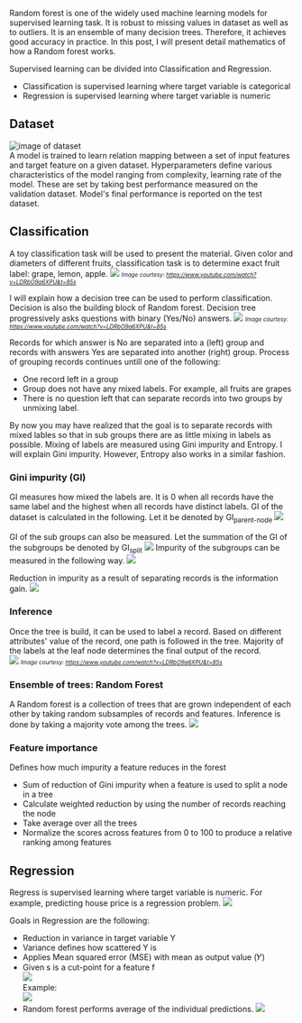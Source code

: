 Random forest is one of the widely used machine learning models for supervised learning task. It is robust to missing values in dataset as well as to outliers. It is an ensemble of many decision trees. Therefore, it achieves good accuracy in practice. In this post, I will present detail mathematics of how a Random forest works.

Supervised learning can be divided into Classification and Regression. 
* Classification is supervised learning where target variable is categorical
* Regression is supervised learning where target variable is numeric

## Dataset
![image of dataset](/images/rf/dataset.png)  
A model is trained to learn relation mapping between a set of input features and target feature on a given dataset. Hyperparameters define various characteristics of the model ranging from complexity, learning rate of the model. These are set by taking best performance measured on the validation dataset. Model's final performance is reported on the test dataset.  

## Classification
A toy classification task will be used to present the material. Given color and diameters of different fruits, classification task is to determine exact fruit label: grape, lemon, apple. 
![](/images/rf/classification-data.png)
*<font size="1">Image courtesy: https://www.youtube.com/watch?v=LDRbO9a6XPU&t=85s</font>*

I will explain how a decision tree can be used to perform classification. Decision is also the building block of Random forest. Decision tree progressively asks questions with binary (Yes/No) answers. 
![](/images/rf/decision-tree.png)
*<font size="1">Image courtesy: https://www.youtube.com/watch?v=LDRbO9a6XPU&t=85s</font>*

Records for which answer is No are separated into a (left) group and records with answers Yes are separated into another (right) group. Process of grouping records continues untill one of the following:
* One record left in a group
* Group does not have any mixed labels. For example, all fruits are grapes
* There is no question left that can separate records into two groups by unmixing label.

By now you may have realized that the goal is to separate records with mixed lables so that in sub groups there are as little mixing in labels as possible. Mixing of labels are measured using Gini impurity and Entropy. I will explain Gini impurity. However, Entropy also works in a similar fashion. 

### Gini impurity (GI)
GI measures how mixed the labels are. It is 0 when all records have the same label and the highest when all records have distinct labels. GI of the dataset is calculated in the following. Let it be denoted by GI<sub>parent-node</sub>
![](/images/rf/GI.png)

GI of the sub groups can also be measured. Let the summation of the GI of the subgroups be denoted by GI<sub>split</sub>
![](/images/rf/IG.png)
Impurity of the subgroups can be measured in the following way.
![](/images/rf/GI-split.png)

Reduction in impurity as a result of separating records is the information gain. 
![](/images/rf/IG-value.png)

### Inference
Once the tree is build, it can be used to label a record. Based on different attributes' value of the record, one path is followed in the tree. Majority of the labels at the leaf node determines the final output of the record.  
![](/images/rf/dt-inference.png)
*<font size="1">Image courtesy: https://www.youtube.com/watch?v=LDRbO9a6XPU&t=85s</font>*

### Ensemble of trees: Random Forest
A Random forest is a collection of trees that are grown independent of each other by taking random subsamples of records and features. Inference is done by taking a majority vote among the trees. 
![](/images/rf/rf-classification.png)

### Feature importance
Defines how much impurity a feature reduces in the forest

* Sum of reduction of Gini impurity when a feature is used to split  a node in a tree
* Calculate weighted reduction by using the number of records reaching the node
* Take average over all the trees 
* Normalize the scores across features from 0 to 100 to produce a relative ranking among features

## Regression 
Regress is supervised learning where target variable is numeric. For example, predicting house price is a regression problem.
![](/images/rf/regression-problem.png)

Goals in Regression are the following:  
* Reduction in variance in target variable Y
* Variance defines how scattered Y is
* Applies Mean squared error (MSE) with mean as output value (𝑌)
* Given s is a cut-point for a feature f  
![](/images/rf/regression-eq.png)  
Example:  
![](/images/rf/regression-plot.png)  
* Random forest performs average of the individual predictions.
![](/images/rf/rf-regression.png)
